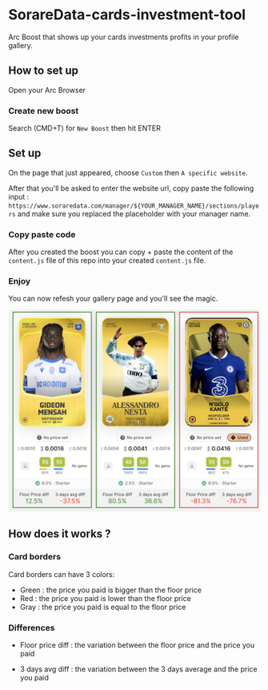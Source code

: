 # SorareData-cards-investment-tool

Arc Boost that shows up your cards investments profits in your profile gallery.

## How to set up

Open your Arc Browser

### Create new boost

Search (CMD+T) for `New Boost` then hit ENTER

## Set up

On the page that just appeared, choose `Custom` then `A specific website`.

After that you'll be asked to enter the website url, copy paste the following input : `https://www.soraredata.com/manager/${YOUR_MANAGER_NAME}/sections/players` and make sure you replaced the placeholder with your manager name.

### Copy paste code

After you created the boost you can copy + paste the content of the `content.js` file of this repo into your created `content.js` file.

### Enjoy

You can now refesh your gallery page and you'll see the magic.

![screenshot](./images/screenshot.png?raw=true)

## How does it works ?

### Card borders

Card borders can have 3 colors:

- Green : the price you paid is bigger than the floor price
- Red : the price you paid is lower than the floor price
- Gray : the price you paid is equal to the floor price

### Differences

- Floor price diff : the variation between the floor price and the price you paid

- 3 days avg diff : the variation between the 3 days average and the price you paid
